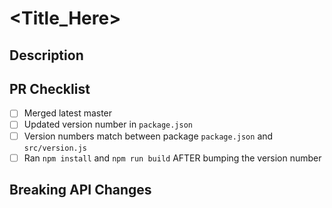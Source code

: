 # <Title_Here>

## Description

## PR Checklist
- [ ] Merged latest master
- [ ] Updated version number in `package.json`
- [ ] Version numbers match between package `package.json` and `src/version.js`
- [ ] Ran `npm install` and `npm run build` AFTER bumping the version number

## Breaking API Changes

